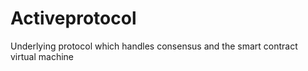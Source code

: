 # Activeprotocol

Underlying protocol which handles consensus and the smart contract virtual machine